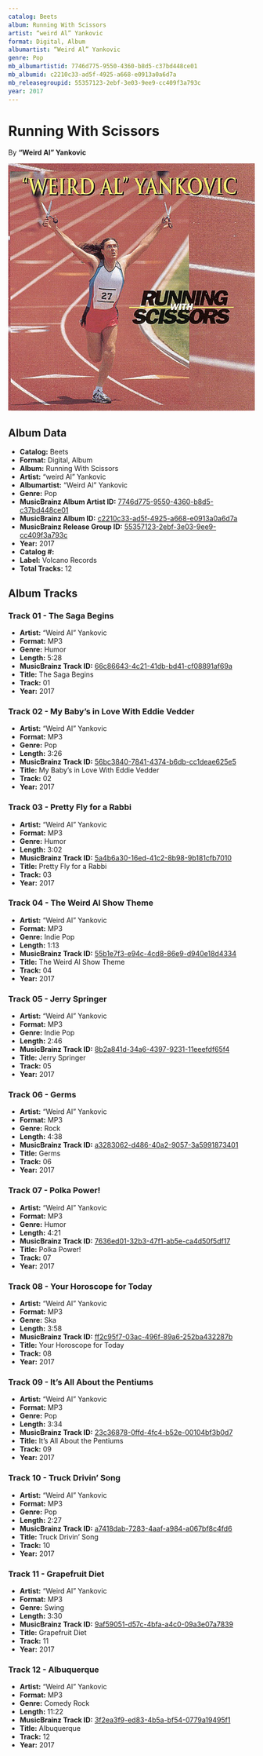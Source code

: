 ```yaml
---
catalog: Beets
album: Running With Scissors
artist: “weird Al” Yankovic
format: Digital, Album
albumartist: “Weird Al” Yankovic
genre: Pop
mb_albumartistid: 7746d775-9550-4360-b8d5-c37bd448ce01
mb_albumid: c2210c33-ad5f-4925-a668-e0913a0a6d7a
mb_releasegroupid: 55357123-2ebf-3e03-9ee9-cc409f3a793c
year: 2017
---
```


# Running With Scissors

By **“Weird Al” Yankovic**

![](../../assets/beetscovers/“weird_Al”_Yankovic-Running_With_Scissors.jpg)

## Album Data

- **Catalog:** Beets
- **Format:** Digital, Album
- **Album:** Running With Scissors
- **Artist:** “weird Al” Yankovic
- **Albumartist:** “Weird Al” Yankovic
- **Genre:** Pop
- **MusicBrainz Album Artist ID:** [7746d775-9550-4360-b8d5-c37bd448ce01](https://musicbrainz.org/artist/7746d775-9550-4360-b8d5-c37bd448ce01)
- **MusicBrainz Album ID:** [c2210c33-ad5f-4925-a668-e0913a0a6d7a](https://musicbrainz.org/release/c2210c33-ad5f-4925-a668-e0913a0a6d7a)
- **MusicBrainz Release Group ID:** [55357123-2ebf-3e03-9ee9-cc409f3a793c](https://musicbrainz.org/release-group/55357123-2ebf-3e03-9ee9-cc409f3a793c)
- **Year:** 2017
- **Catalog #:** 
- **Label:** Volcano Records
- **Total Tracks:** 12

## Album Tracks

### Track 01 - The Saga Begins

- **Artist:** “Weird Al” Yankovic
- **Format:** MP3
- **Genre:** Humor
- **Length:** 5:28
- **MusicBrainz Track ID:** [66c86643-4c21-41db-bd41-cf08891af69a](https://musicbrainz.org/recording/66c86643-4c21-41db-bd41-cf08891af69a)
- **Title:** The Saga Begins
- **Track:** 01
- **Year:** 2017

### Track 02 - My Baby’s in Love With Eddie Vedder

- **Artist:** “Weird Al” Yankovic
- **Format:** MP3
- **Genre:** Pop
- **Length:** 3:26
- **MusicBrainz Track ID:** [56bc3840-7841-4374-b6db-cc1deae625e5](https://musicbrainz.org/recording/56bc3840-7841-4374-b6db-cc1deae625e5)
- **Title:** My Baby’s in Love With Eddie Vedder
- **Track:** 02
- **Year:** 2017

### Track 03 - Pretty Fly for a Rabbi

- **Artist:** “Weird Al” Yankovic
- **Format:** MP3
- **Genre:** Humor
- **Length:** 3:02
- **MusicBrainz Track ID:** [5a4b6a30-16ed-41c2-8b98-9b181cfb7010](https://musicbrainz.org/recording/5a4b6a30-16ed-41c2-8b98-9b181cfb7010)
- **Title:** Pretty Fly for a Rabbi
- **Track:** 03
- **Year:** 2017

### Track 04 - The Weird Al Show Theme

- **Artist:** “Weird Al” Yankovic
- **Format:** MP3
- **Genre:** Indie Pop
- **Length:** 1:13
- **MusicBrainz Track ID:** [55b1e7f3-e94c-4cd8-86e9-d940e18d4334](https://musicbrainz.org/recording/55b1e7f3-e94c-4cd8-86e9-d940e18d4334)
- **Title:** The Weird Al Show Theme
- **Track:** 04
- **Year:** 2017

### Track 05 - Jerry Springer

- **Artist:** “Weird Al” Yankovic
- **Format:** MP3
- **Genre:** Indie Pop
- **Length:** 2:46
- **MusicBrainz Track ID:** [8b2a841d-34a6-4397-9231-11eeefdf65f4](https://musicbrainz.org/recording/8b2a841d-34a6-4397-9231-11eeefdf65f4)
- **Title:** Jerry Springer
- **Track:** 05
- **Year:** 2017

### Track 06 - Germs

- **Artist:** “Weird Al” Yankovic
- **Format:** MP3
- **Genre:** Rock
- **Length:** 4:38
- **MusicBrainz Track ID:** [a3283062-d486-40a2-9057-3a5991873401](https://musicbrainz.org/recording/a3283062-d486-40a2-9057-3a5991873401)
- **Title:** Germs
- **Track:** 06
- **Year:** 2017

### Track 07 - Polka Power!

- **Artist:** “Weird Al” Yankovic
- **Format:** MP3
- **Genre:** Humor
- **Length:** 4:21
- **MusicBrainz Track ID:** [7636ed01-32b3-47f1-ab5e-ca4d50f5df17](https://musicbrainz.org/recording/7636ed01-32b3-47f1-ab5e-ca4d50f5df17)
- **Title:** Polka Power!
- **Track:** 07
- **Year:** 2017

### Track 08 - Your Horoscope for Today

- **Artist:** “Weird Al” Yankovic
- **Format:** MP3
- **Genre:** Ska
- **Length:** 3:58
- **MusicBrainz Track ID:** [ff2c95f7-03ac-496f-89a6-252ba432287b](https://musicbrainz.org/recording/ff2c95f7-03ac-496f-89a6-252ba432287b)
- **Title:** Your Horoscope for Today
- **Track:** 08
- **Year:** 2017

### Track 09 - It’s All About the Pentiums

- **Artist:** “Weird Al” Yankovic
- **Format:** MP3
- **Genre:** Pop
- **Length:** 3:34
- **MusicBrainz Track ID:** [23c36878-0ffd-4fc4-b52e-00104bf3b0d7](https://musicbrainz.org/recording/23c36878-0ffd-4fc4-b52e-00104bf3b0d7)
- **Title:** It’s All About the Pentiums
- **Track:** 09
- **Year:** 2017

### Track 10 - Truck Drivin’ Song

- **Artist:** “Weird Al” Yankovic
- **Format:** MP3
- **Genre:** Pop
- **Length:** 2:27
- **MusicBrainz Track ID:** [a7418dab-7283-4aaf-a984-a067bf8c4fd6](https://musicbrainz.org/recording/a7418dab-7283-4aaf-a984-a067bf8c4fd6)
- **Title:** Truck Drivin’ Song
- **Track:** 10
- **Year:** 2017

### Track 11 - Grapefruit Diet

- **Artist:** “Weird Al” Yankovic
- **Format:** MP3
- **Genre:** Swing
- **Length:** 3:30
- **MusicBrainz Track ID:** [9af59051-d57c-4bfa-a4c0-09a3e07a7839](https://musicbrainz.org/recording/9af59051-d57c-4bfa-a4c0-09a3e07a7839)
- **Title:** Grapefruit Diet
- **Track:** 11
- **Year:** 2017

### Track 12 - Albuquerque

- **Artist:** “Weird Al” Yankovic
- **Format:** MP3
- **Genre:** Comedy Rock
- **Length:** 11:22
- **MusicBrainz Track ID:** [3f2ea3f9-ed83-4b5a-bf54-0779a19495f1](https://musicbrainz.org/recording/3f2ea3f9-ed83-4b5a-bf54-0779a19495f1)
- **Title:** Albuquerque
- **Track:** 12
- **Year:** 2017

